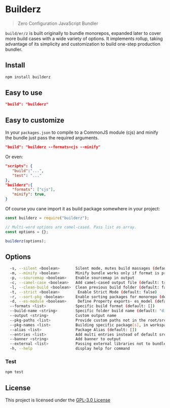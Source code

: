 # Builderz

> Zero Configuration JavaScript Bundler

`build/er/z` is built originally to bundle monorepos, expanded later to cover
more build cases with a wide variety of options. It implements rollup, taking
advantage of its simplicity and customization to build
one-step production bundler.

## Install

```bash
npm install builderz
```

## Easy to use

```json
"build": "builderz"
```

## Easy to customize

In your `packages.json` to compile to a CommonJS module (cjs) and minify the
bundle just pass the required arguments.

```json
"build": "builderz --formats=cjs --minify"
```

Or even:

```json
"scripts": {
   "build":"...",
   "test": "..."
},
"builderz":{
   "formats": ["cjs"],
   "minify": true,
}
```

Of course you cane import it as build package somewhere in your project:

```js
const builderz = require("builderz");

// Multi-word options are camel-cased. Pass list as array.
const options = {};

builderz(options);
```

## Options

```bash
  -s, --silent <boolean>       Silent mode, mutes build massages (default: true)
  -m, --minify <boolean>       Minify bundle works only if format is provided (default: false)
  -p, --sourcemap <boolean>    Enable sourcemap in output
  -c, --camel-case <boolean>   Add camel-cased output file (default: true)
  -l, --clean-build <boolean>  Clean previous build folder (default: false)
  -t, --strict <boolean>        Enable Strict Mode (default: false)
  -r, --sort-pkg <boolean>     Enable sorting packages for monorepo (default: true)
  -d, --es-module <boolean>     Define Property exports- es_model (default: false)
  --formats <list>             Specific build format (default: [])
  --build-name <string>        Specific folder build name (default: "dist")
  --output <string>            Custom output name
  --pkg-paths <list>           Provide custom paths not in the root/src (default: [])
  --pkg-names <list>           Building specific package[s], in workspace (default: [])
  --alias <list>               Package Alias (default: [])
  --entries <list>             Add multi entries instead of default src/index. (default: [])
  --banner <string>            Add banner to output
  --external <list>            Passing external libraries not to bundle
  -h, --help                   display help for command
```

### Test

```sh
npm test
```

## License

This project is licensed under the [GPL-3.0 License](https://github.com/jalal246/builderz/blob/master/LICENSE)
